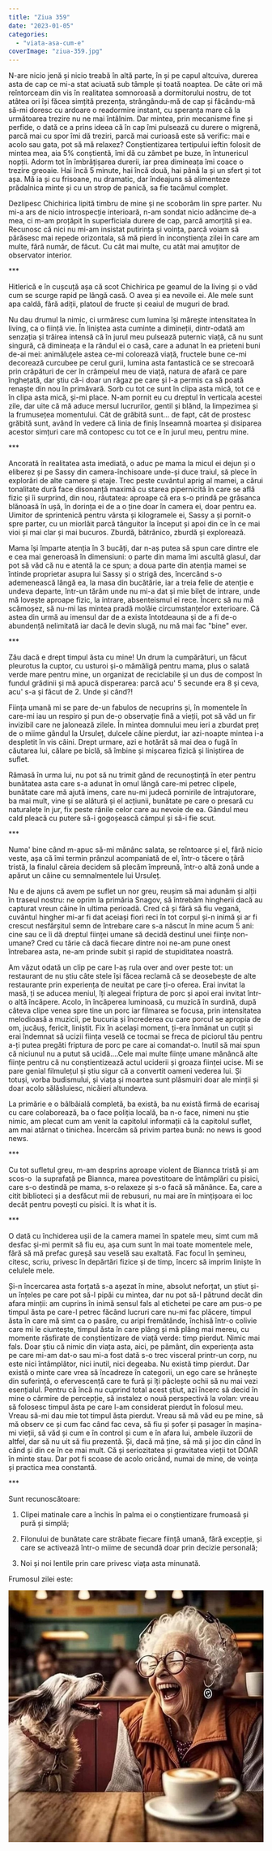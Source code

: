 ```yaml
---
title: "Ziua 359"
date: "2023-01-05"
categories: 
  - "viata-asa-cum-e"
coverImage: "ziua-359.jpg"
---
```


N-are nicio jenă și nicio treabă în altă parte, în și pe capul altcuiva, durerea asta de cap ce mi-a stat aciuată sub tâmple și toată noaptea. De câte ori mă reîntorceam din vis în realitatea somnoroasă a dormitorului nostru, de tot atâtea ori își făcea simțită prezența, strângându-mă de cap și făcându-mă să-mi doresc cu ardoare o readormire instant, cu speranța mare că la următoarea trezire nu ne mai întâlnim. Dar mintea, prin mecanisme fine și perfide, o dată ce a prins ideea că în cap îmi pulsează cu durere o migrenă, parcă mai cu spor îmi dă treziri, parcă mai curioasă este să verific: mai e acolo sau gata, pot să mă relaxez? Conștientizarea tertipului ieftin folosit de mintea mea, aia 5% conștientă, îmi dă cu zâmbet pe buze, în întunericul nopții. Adorm tot în îmbrățișarea durerii, iar prea dimineața îmi coace o trezire greoaie. Hai încă 5 minute, hai încă două, hai până la și un sfert și tot așa. Mă ia și cu frisoane, nu dramatic, dar îndeajuns să alimenteze prădalnica minte și cu un strop de panică, sa fie tacâmul complet.

Dezlipesc Chichirica lipită timbru de mine și ne scoborâm lin spre parter. Nu mi-a ars de nicio introspecție interioară, n-am sondat nicio adâncime de-a mea, ci m-am proțăpit în superficiala durere de cap, parcă amorțită și ea. Recunosc că nici nu mi-am insistat putirința și voința, parcă voiam să părăsesc mai repede orizontala, să mă pierd în inconștiența zilei în care am multe, fără număr, de făcut. Cu cât mai multe, cu atât mai amuțitor de observator interior.

\*\*\*

Hitlerică e în cușcuță așa că scot Chichirica pe geamul de la living și o văd cum se scurge rapid pe lângă casă. O avea și ea nevoile ei. Ale mele sunt apa caldă, fără adiții, platoul de fructe și ceaiul de muguri de brad.

Nu dau drumul la nimic, ci urmăresc cum lumina își mărește intensitatea în living, ca o ființă vie. În liniștea asta cuminte a dimineții, dintr-odată am senzația și trăirea intensă că în jurul meu pulsează puternic viață, că nu sunt singură, că dimineața e la rândul ei o casă, care a adunat în ea prieteni buni de-ai mei: animăluțele astea ce-mi colorează viață, fructele bune ce-mi decorează curcubee pe cerul gurii, lumina asta fantastică ce se strecoară prin crăpături de cer în crâmpeiul meu de viață, natura de afară ce pare înghețată, dar știu că-i doar un răgaz pe care și l-a permis ca să poată renaște din nou în primăvară. Sorb cu tot ce sunt în clipa asta mică, tot ce e în clipa asta mică, și-mi place. N-am pornit eu cu dreptul în verticala acestei zile, dar uite că mă aduce mersul lucrurilor, gentil și blând, la limpezimea și la frumusețea momentului. Cât de grăbită sunt… de fapt, cât de prostesc grăbită sunt, având în vedere că linia de finiș înseamnă moartea și disiparea acestor simțuri care mă contopesc cu tot ce e în jurul meu, pentru mine.

\*\*\*

Ancorată în realitatea asta imediată, o aduc pe mama la micul ei dejun și o eliberez și pe Sassy din camera-închisoare unde-și duce traiul, să plece în explorări de alte camere și etaje. Trec peste cuvântul aprig al mamei, a cărui tonalitate dură face disonanță maximă cu starea pipernicită în care se află fizic și îi surprind, din nou, răutatea: aproape că era s-o prindă pe grăsanca blănoasă în ușă, în dorința ei de a o ține doar în camera ei, doar pentru ea. Uimitor de sprintenică pentru vârsta și kilogramele ei, Sassy a și pornit-o spre parter, cu un miorlăit parcă tânguitor la început și apoi din ce în ce mai vioi și mai clar și mai bucuros. Zburdă, bătrânico, zburdă și explorează.

Mama își împarte atenția în 3 bucăți, dar n-aș putea să spun care dintre ele e cea mai generoasă în dimensiuni: o parte din mama îmi ascultă glasul, dar pot să văd că nu e atentă la ce spun; a doua parte din atenția mamei se întinde proprietar asupra lui Sassy și o strigă des, încercând s-o ademenească lângă ea, la masa din bucătărie, iar a treia felie de atenție e undeva departe, într-un tărâm unde nu mi-a dat și mie bilet de intrare, unde mă lovește aproape fizic, la intrare, absenteismul ei rece. Încerc să nu mă scămoșez, să nu-mi las mintea pradă molâie circumstanțelor exterioare. Că astea din urmă au imensul dar de a exista întotdeauna și de a fi de-o abundență nelimitată iar dacă le devin slugă, nu mă mai fac "bine" ever.

\*\*\*

Zău dacă e drept timpul ăsta cu mine! Un drum la cumpărături, un făcut pleurotus la cuptor, cu usturoi și-o mămăligă pentru mama, plus o salată verde mare pentru mine, un organizat de reciclabile și un dus de compost în fundul grădinii și mă apucă disperarea: parcă acu' 5 secunde era 8 și ceva, acu' s-a și făcut de 2. Unde și când?!

Ființa umană mi se pare de-un fabulos de necuprins și, în momentele în care-mi iau un respiro și pun de-o observație fină a vieții, pot să văd un fir invizibil care ne jalonează zilele. În mintea domnului meu ieri a zburdat preț de o miime gândul la Ursuleț, dulcele câine pierdut, iar azi-noapte mintea i-a despletit în vis câini. Drept urmare, azi e hotărât să mai dea o fugă în căutarea lui, călare pe biclă, să îmbine și mișcarea fizică și liniștirea de suflet.

Rămasă în urma lui, nu pot să nu trimit gând de recunoștință în eter pentru bunătatea asta care s-a adunat în omul lângă care-mi petrec clipele, bunătate care mă ajută imens, care nu-mi judecă pornirile de întrajutorare, ba mai mult, vine și se alătură și el acțiunii, bunătate pe care o presară cu naturalețe în jur, fix peste rănile celor care au nevoie de ea. Gândul meu cald pleacă cu putere să-i gogoșească câmpul și să-i fie scut. 

\*\*\*

Numa' bine când m-apuc să-mi mănânc salata, se reîntoarce și el, fără nicio veste, așa că îmi termin prânzul acompaniată de el, într-o tăcere o țâră tristă, la finalul căreia decidem să plecăm împreună, într-o altă zonă unde a apărut un câine cu semnalmentele lui Ursuleț.

Nu e de ajuns că avem pe suflet un nor greu, reușim să mai adunăm și alții în traseul nostru: ne oprim la primăria Snagov, să întrebăm hingherii dacă au capturat vreun câine în ultima perioadă. Cred că și fără să fiu vegană, cuvântul hingher mi-ar fi dat aceiași fiori reci în tot corpul și-n inimă și ar fi crescut nesfârșitul semn de întrebare care s-a născut în mine acum 5 ani: cine sau ce îi dă dreptul ființei umane să decidă destinul unei ființe non-umane? Cred cu tărie că dacă fiecare dintre noi ne-am pune onest întrebarea asta, ne-am prinde subit și rapid de stupiditatea noastră. 

Am văzut odată un clip pe care l-aș rula over and over peste tot: un restaurant de nu știu câte stele își făcea reclamă că se deosebește de alte restaurante prin experiența de neuitat pe care ți-o oferea. Erai invitat la masă, ți se aducea meniul, îți alegeai friptura de porc și apoi erai invitat într-o altă încăpere. Acolo, în încăperea luminoasă, cu muzică în surdină, după câteva clipe venea spre tine un porc iar filmarea se focusa, prin intensitatea melodioasă a muzicii, pe bucuria și încrederea cu care porcul se apropia de om, jucăuș, fericit, liniștit. Fix în același moment, ți-era înmânat un cuțit și erai îndemnat să ucizii ființa veselă ce tocmai se freca de piciorul tău pentru a-ți putea pregăti friptura de porc pe care ai comandat-o. Inutil să mai spun că niciunul nu a putut să ucidă….Cele mai multe ființe umane mănâncă alte ființe pentru că nu conștientizează actul uciderii și groaza ființei ucise. Mi se pare genial filmulețul și știu sigur că a convertit oameni vederea lui. Și totuși, vorba budismului, și viața și moartea sunt plăsmuiri doar ale minții și doar acolo sălăsluiesc, nicăieri altundeva.

La primărie e o bâlbâială completă, ba există, ba nu există firmă de ecarisaj cu care colaborează, ba o face poliția locală, ba n-o face, nimeni nu știe nimic, am plecat cum am venit la capitolul informații că la capitolul suflet, am mai atârnat o tinichea. Încercăm să privim partea bună: no news is good news.

\*\*\*

Cu tot sufletul greu, m-am desprins aproape violent de Biannca tristă și am scos-o  la suprafață pe Biannca, marea povestitoare de întâmplări cu pisici, care s-o destindă pe mama, s-o relaxeze și s-o facă să mănânce. Ea, care a citit biblioteci și a desfăcut mii de rebusuri, nu mai are în mințișoara ei loc decât pentru povești cu pisici. It is what it is.

\*\*\*

O dată cu închiderea ușii de la camera mamei în spatele meu, simt cum mă desfac și-mi permit să fiu eu, așa cum sunt în mai toate momentele mele, fără să mă prefac gureșă sau veselă sau exaltată. Fac focul în șemineu, citesc, scriu, privesc în depărtări fizice și de timp, încerc să imprim liniște în celulele mele.

Și-n încercarea asta forțată s-a așezat în mine, absolut neforțat, un știut și-un înțeles pe care pot să-l pipăi cu mintea, dar nu pot să-l pătrund decât din afara minții: am cuprins în inimă sensul fals al etichetei pe care am pus-o pe timpul ăsta pe care-l petrec făcând lucruri care nu-mi fac plăcere, timpul ăsta în care mă simt ca o pasăre, cu aripi fremătânde, închisă într-o colivie care mi le ciuntește, timpul ăsta în care plâng și mă plâng mai mereu, cu momente răsfirate de conștientizare de viață verde: timp pierdut. Nimic mai fals. Doar știu că nimic din viața asta, aici, pe pământ, din experiența asta pe care mi-am dat-o sau mi-a fost dată s-o trec visceral printr-un corp, nu este nici întâmplător, nici inutil, nici degeaba. Nu există timp pierdut. Dar există o minte care vrea să încadreze în categorii, un ego care se hrănește din suferință, o efervescență care te fură și îți pâclește ochii să nu mai vezi esențialul. Pentru că încă nu cuprind total acest știut, azi încerc să decid în mine o cârmire de percepție, să instalez o nouă perspectivă la volan: vreau să folosesc timpul ăsta pe care l-am considerat pierdut în folosul meu. Vreau să-mi dau mie tot timpul ăsta pierdut. Vreau să mă văd eu pe mine, să mă observ ce și cum fac când fac ceva, să fiu și șofer și pasager în mașina-mi vieții, să văd și cum e în control și cum e în afara lui, ambele iluzorii de altfel, dar să nu uit să fiu prezentă. Și, dacă mă ține, să mă și joc din când în când și din ce în ce mai mult. Că și seriozitatea și gravitatea vieții tot DOAR în minte stau. Dar pot fi scoase de acolo oricând, numai de mine, de voința și practica mea constantă. 

\*\*\*

Sunt recunoscătoare:

1. Clipei matinale care a închis în palma ei o conștientizare frumoasă și pură și simplă;

3. Filonului de bunătate care străbate fiecare ființă umană, fără excepție, și care se activează într-o miime de secundă doar prin decizie personală;

5. Noi și noi lentile prin care privesc viața asta minunată.

Frumosul zilei este:

![](images/359.jpeg)
